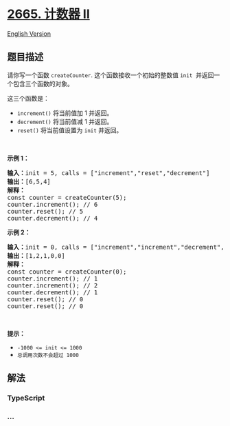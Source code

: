# [2665. 计数器 II](https://leetcode.cn/problems/counter-ii)

[English Version](/solution/2600-2699/2665.Counter%20II/README_EN.md)

## 题目描述

<!-- 这里写题目描述 -->

<p>请你写一个函数&nbsp;<code>createCounter</code>. 这个函数接收一个初始的整数值 <code>init</code>&nbsp;&nbsp;并返回一个包含三个函数的对象。</p>

<p>这三个函数是：</p>

<ul>
	<li><code>increment()</code>&nbsp;将当前值加 1 并返回。</li>
	<li><code>decrement()</code>&nbsp;将当前值减 1 并返回。</li>
	<li><code>reset()</code>&nbsp;将当前值设置为 <code>init</code> 并返回。</li>
</ul>

<p>&nbsp;</p>

<p><strong class="example">示例 1：</strong></p>

<pre>
<b>输入：</b>init = 5, calls = ["increment","reset","decrement"]
<b>输出：</b>[6,5,4]
<strong>解释：</strong>
const counter = createCounter(5);
counter.increment(); // 6
counter.reset(); // 5
counter.decrement(); // 4
</pre>

<p><strong class="example">示例 2：</strong></p>

<pre>
<b>输入：</b>init = 0, calls = ["increment","increment","decrement","reset","reset"]
<b>输出：</b>[1,2,1,0,0]
<strong>解释：</strong>
const counter = createCounter(0);
counter.increment(); // 1
counter.increment(); // 2
counter.decrement(); // 1
counter.reset(); // 0
counter.reset(); // 0
</pre>

<p>&nbsp;</p>

<p><strong>提示：</strong></p>

<ul>
	<li><code>-1000 &lt;= init &lt;= 1000</code></li>
	<li><code>总调用次数不会超过&nbsp;1000</code></li>
</ul>

## 解法

<!-- 这里可写通用的实现逻辑 -->

<!-- tabs:start -->

### **TypeScript**



### **...**

```

```


